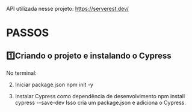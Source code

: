 API utilizada nesse projeto: https://serverest.dev/ 

# PASSOS
## 1️⃣Criando o projeto e instalando o Cypress

No terminal:

2. Iniciar package.json
npm init -y

3. Instalar Cypress como dependência de desenvolvimento
npm install cypress --save-dev
Isso cria um package.json e adiciona o Cypress.